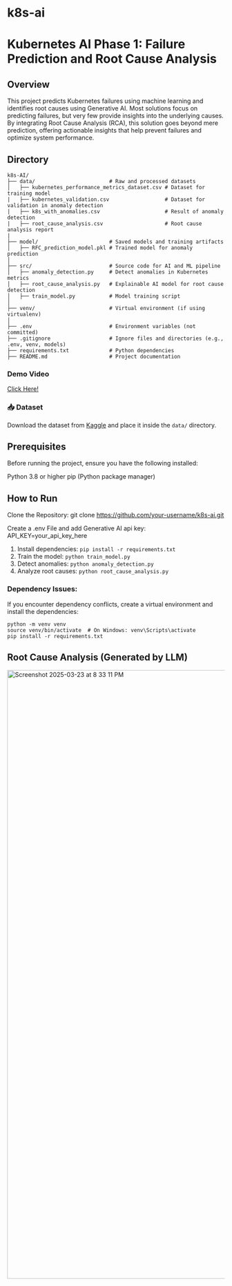 # k8s-ai

# Kubernetes AI Phase 1: Failure Prediction and Root Cause Analysis

## Overview
This project predicts Kubernetes failures using machine learning and identifies root causes using Generative AI.
Most solutions focus on predicting failures, but very few provide insights into the underlying causes. By integrating Root Cause Analysis (RCA), this solution goes beyond mere prediction, offering actionable insights that help prevent failures and optimize system performance.

## Directory

```
k8s-AI/
├── data/                        # Raw and processed datasets
│   ├── kubernetes_performance_metrics_dataset.csv # Dataset for training model
|   ├── kubernetes_validation.csv                  # Dataset for validation in anomaly detection
|   ├── k8s_with_anomalies.csv                     # Result of anomaly detection
|   ├── root_cause_analysis.csv                    # Root cause analysis report
|
├── model/                       # Saved models and training artifacts
│   ├── RFC_prediction_model.pkl # Trained model for anomaly prediction
│
├── src/                         # Source code for AI and ML pipeline
│   ├── anomaly_detection.py     # Detect anomalies in Kubernetes metrics
│   ├── root_cause_analysis.py   # Explainable AI model for root cause detection
│   ├── train_model.py           # Model training script
│
├── venv/                        # Virtual environment (if using virtualenv)
│
├── .env                         # Environment variables (not committed)
├── .gitignore                   # Ignore files and directories (e.g., .env, venv, models)
├── requirements.txt             # Python dependencies
├── README.md                    # Project documentation
```

### Demo Video
[Click Here!](https://drive.google.com/drive/folders/1Y7xSzqEnOOqjxzpnyzIdGuORKQVFXzHJ?usp=sharing)

### 📥 **Dataset**  
Download the dataset from [Kaggle](https://www.kaggle.com/datasets/nickkinyae/kubernetes-resource-and-performancemetricsallocation?select=kubernetes_performance_metrics_dataset.csv) and place it inside the `data/` directory.  

## Prerequisites
Before running the project, ensure you have the following installed:

Python 3.8 or higher
pip (Python package manager)

## How to Run

Clone the Repository: git clone https://github.com/your-username/k8s-ai.git

Create a .env File and add Generative AI api key: API_KEY=your_api_key_here

1. Install dependencies: `pip install -r requirements.txt`
2. Train the model: `python train_model.py`
3. Detect anomalies: `python anomaly_detection.py`
4. Analyze root causes: `python root_cause_analysis.py`

### Dependency Issues:

If you encounter dependency conflicts, create a virtual environment and install the dependencies:

```
python -m venv venv
source venv/bin/activate  # On Windows: venv\Scripts\activate
pip install -r requirements.txt
```

## Root Cause Analysis (Generated by LLM)

<img width="1410" alt="Screenshot 2025-03-23 at 8 33 11 PM" src="https://github.com/user-attachments/assets/545981b6-4cc4-4cc1-9eef-94cc0d422360" />





